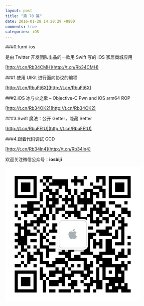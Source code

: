 ```yaml
---
layout: post
title: "第 70 篇"
date: 2016-01-28 14:20:29 +0800
comments: true
categories: iOS
---
```

###0.furni-ios

是由 Twitter 开发团队出品的一款用 Swift 写的 iOS 家居商城应用

[http://t.cn/Rb34CMH](http://t.cn/Rb34CMH)  

###1.使用 UIKit 进行面向协议的编程

[http://t.cn/RbuFt6X](http://t.cn/RbuFt6X)  

###2.iOS 冰与火之歌 – Objective-C Pwn and iOS arm64 ROP

[http://t.cn/Rb34OK2](http://t.cn/Rb34OK2)  

###3.Swift 魔法：公开 Getter，隐藏 Setter

[http://t.cn/RbuFEtU](http://t.cn/RbuFEtU)  

###4.跟着代码调试 GCD

[http://t.cn/Rb34ln4](http://t.cn/Rb34ln4)  

欢迎关注微信公众号：**iosbiji**

![iOS开发笔记](/images/weixin.jpg)